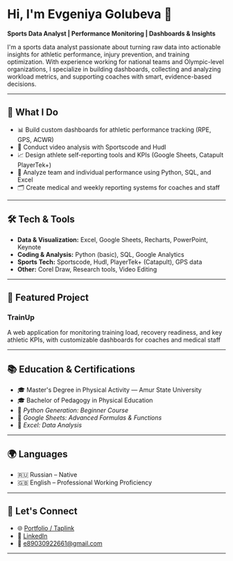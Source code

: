 # Hi, I'm Evgeniya Golubeva 👋  
**Sports Data Analyst | Performance Monitoring | Dashboards & Insights**

I'm a sports data analyst passionate about turning raw data into actionable insights for athletic performance, injury prevention, and training optimization. With experience working for national teams and Olympic-level organizations, I specialize in building dashboards, collecting and analyzing workload metrics, and supporting coaches with smart, evidence-based decisions.

---

## 🧠 What I Do

- 📊 Build custom dashboards for athletic performance tracking (RPE, GPS, ACWR)
- 🎥 Conduct video analysis with Sportscode and Hudl
- 📈 Design athlete self-reporting tools and KPIs (Google Sheets, Catapult PlayerTek+)
- 🧬 Analyze team and individual performance using Python, SQL, and Excel
- 🗂 Create medical and weekly reporting systems for coaches and staff

---

## 🛠 Tech & Tools

- **Data & Visualization:** Excel, Google Sheets, Recharts, PowerPoint, Keynote  
- **Coding & Analysis:** Python (basic), SQL, Google Analytics  
- **Sports Tech:** Sportscode, Hudl, PlayerTek+ (Catapult), GPS data  
- **Other:** Corel Draw, Research tools, Video Editing

---

## 🚀 Featured Project

### TrainUp  
A web application for monitoring training load, recovery readiness, and key athletic KPIs, with customizable dashboards for coaches and medical staff

---

## 📚 Education & Certifications

- 🎓 Master's Degree in Physical Activity — Amur State University  
- 🎓 Bachelor of Pedagogy in Physical Education  
- 📜 *Python Generation: Beginner Course*  
- 📜 *Google Sheets: Advanced Formulas & Functions*  
- 📜 *Excel: Data Analysis*

---

## 🌍 Languages

- 🇷🇺 Russian – Native  
- 🇬🇧 English – Professional Working Proficiency

---

## 🔗 Let's Connect

- 🌐 [Portfolio / Taplink](https://geny-golubeva.taplink.ws)  
- 💼 [LinkedIn](https://www.linkedin.com/in/golubeva-evgeniya-analyst)  
- 📧 e89030922661@gmail.com

---
